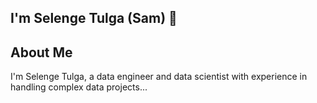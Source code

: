 ## I'm Selenge Tulga (Sam)  👋 

## About Me

I'm Selenge Tulga, a data engineer and data scientist with experience in handling complex data projects...


<!--
**selengetu/selengetu** is a ✨ _special_ ✨ repository because its `README.md` (this file) appears on your GitHub profile.
![GitHub followers](https://img.shields.io/github/followers/username?style=social)
![LinkedIn](https://img.shields.io/badge/-LinkedIn-blue?style=flat&logo=linkedin&logoColor=white&link=https://www.linkedin.com/in/username/)
Here are some ideas to get you started:

- 🔭 I’m currently working on ...
- 🌱 I’m currently learning ...
- 👯 I’m looking to collaborate on ...
- 🤔 I’m looking for help with ...
- 💬 Ask me about ...
- 📫 How to reach me: ...
- 😄 Pronouns: ...
- ⚡ Fun fact: ...
-->
